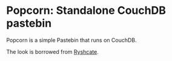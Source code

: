 # Popcorn: Standalone CouchDB pastebin
Popcorn is a simple Pastebin that runs on CouchDB.

The look is borrowed from [Ryshcate](http://bitbucket.org/leafstorm/ryshcate/ "Ryshcate").